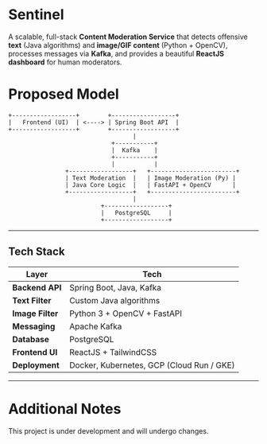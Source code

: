 # Sentinel

A scalable, full-stack **Content Moderation Service** that detects offensive **text** (Java algorithms) and **image/GIF content** (Python + OpenCV), processes messages via **Kafka**, and provides a beautiful **ReactJS dashboard** for human moderators.


# Proposed Model
```aiignore
+------------------+        +------------------+
|   Frontend (UI)  | <----> | Spring Boot API  |
+------------------+        +------------------+
                                   |
                             +-----------+
                             |  Kafka    |
                             +-----------+
                             |           |
                +------------------+   +------------------------+
                | Text Moderation  |   | Image Moderation (Py) |
                | Java Core Logic  |   | FastAPI + OpenCV      |
                +------------------+   +------------------------+
                                   |
                          +------------------+
                          |   PostgreSQL     |
                          +------------------+

```

---

## Tech Stack

| Layer           | Tech                       |
|----------------|----------------------------|
| **Backend API** | Spring Boot, Java, Kafka   |
| **Text Filter** | Custom Java algorithms |
| **Image Filter**| Python 3 + OpenCV + FastAPI |
| **Messaging**   | Apache Kafka               |
| **Database**    | PostgreSQL                 |
| **Frontend UI** | ReactJS + TailwindCSS      |
| **Deployment**  | Docker, Kubernetes, GCP (Cloud Run / GKE) |

---
# Additional Notes
This project is under development and will undergo changes.